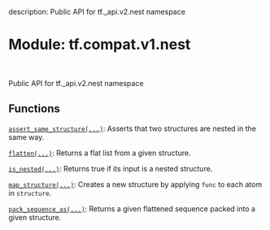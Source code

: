 description: Public API for tf._api.v2.nest namespace

<div itemscope itemtype="http://developers.google.com/ReferenceObject">
<meta itemprop="name" content="tf.compat.v1.nest" />
<meta itemprop="path" content="Stable" />
</div>

# Module: tf.compat.v1.nest

<!-- Insert buttons and diff -->

<table class="tfo-notebook-buttons tfo-api nocontent" align="left">

</table>



Public API for tf._api.v2.nest namespace



## Functions

[`assert_same_structure(...)`](../../../tf/nest/assert_same_structure.md): Asserts that two structures are nested in the same way.

[`flatten(...)`](../../../tf/nest/flatten.md): Returns a flat list from a given structure.

[`is_nested(...)`](../../../tf/nest/is_nested.md): Returns true if its input is a nested structure.

[`map_structure(...)`](../../../tf/nest/map_structure.md): Creates a new structure by applying `func` to each atom in `structure`.

[`pack_sequence_as(...)`](../../../tf/nest/pack_sequence_as.md): Returns a given flattened sequence packed into a given structure.

